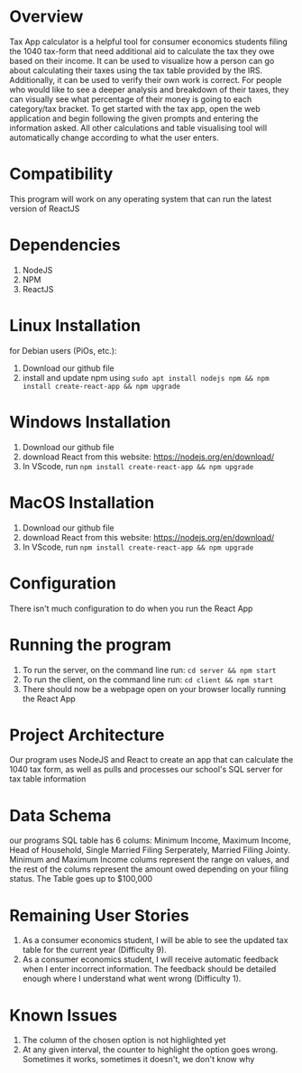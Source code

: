# Overview
Tax App calculator is a helpful tool for consumer economics students filing the 1040 tax-form that need additional aid to calculate the tax they owe based on their income. 
It can be used to visualize how a person can go about calculating their taxes using the tax table provided by the IRS. 
Additionally, it can be used to verify their own work is correct. 
For people who would like to see a deeper analysis and breakdown of their taxes, they can visually see what percentage of their money is going to each category/tax bracket. 
To get started with the tax app, open the web application and begin following the given prompts and entering the information asked.
All other calculations and table visualising tool will automatically change according to what the user enters. 

# Compatibility
This program will work on any operating system that can run the latest version of ReactJS

# Dependencies
1. NodeJS
2. NPM
3. ReactJS

# Linux Installation
for Debian users (PiOs, etc.):
1. Download our github file
2. install and update npm using `sudo apt install nodejs npm && npm install create-react-app && npm upgrade`

# Windows Installation
1. Download our github file
2. download React from this website: https://nodejs.org/en/download/
3. In VScode, run `npm install create-react-app && npm upgrade`

# MacOS Installation
1. Download our github file
2. download React from this website: https://nodejs.org/en/download/
3. In VScode, run `npm install create-react-app && npm upgrade`

# Configuration
There isn't much configuration to do when you run the React App

# Running the program
1. To run the server, on the command line run: `cd server && npm start`
2. To run the client, on the command line run: `cd client && npm start`
3. There should now be a webpage open on your browser locally running the React App

# Project Architecture
Our program uses NodeJS and React to create an app that can calculate the 1040 tax form, as well as pulls and processes our school's SQL server for tax table information

# Data Schema
our programs SQL table has 6 colums: Minimum Income, Maximum Income, Head of Household, Single Married Filing Serperately, Married Filing Jointy. Minimum and Maximum Income colums represent the range on values, and the rest of the colums represent the amount owed depending on your filing status. The Table goes up to $100,000

# Remaining User Stories
1. As a consumer economics student, I will be able to see the updated tax table for the current year (Difficulty 9).
2. As a consumer economics student, I will receive automatic feedback when I enter incorrect information. The feedback should be detailed enough where I understand what went wrong (Difficulty 1).

# Known Issues
1. The column of the chosen option is not highlighted yet
2. At any given interval, the counter to highlight the option goes wrong. Sometimes it works, sometimes it doesn't, we don't know why
